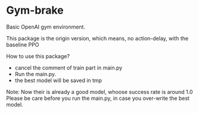 # Gym-brake
Basic OpenAI gym environment. 

This package is the origin version, which means, no action-delay, with the baseline PPO

How to use this package?
* cancel the comment of train part in main.py
* Run the main.py.
* the best model will be saved in tmp 

Note: Now their is already a good model, whoose success rate is around 1.0
Please be care before you run the main.py, in case you over-write the best model.